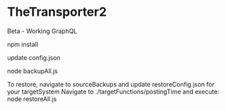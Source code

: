 # TheTransporter2
Beta - Working GraphQL

npm install

update config.json

node backupAll.js

To restore, navigate to sourceBackups and update restoreConfig.json for your targetSystem
Navigate to ./targetFunctions/postingTime and execute:
node restoreAll.js


